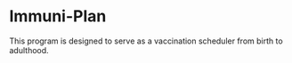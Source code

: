 # Immuni-Plan
This program is designed to serve as a vaccination scheduler from birth to adulthood.
